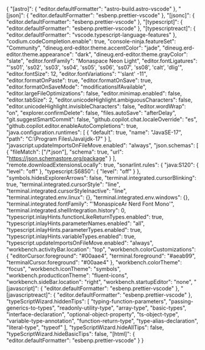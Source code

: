 {
  "[astro]": {
    "editor.defaultFormatter": "astro-build.astro-vscode"
  },
  "[json]": {
    "editor.defaultFormatter": "esbenp.prettier-vscode"
  },
  "[jsonc]": {
    "editor.defaultFormatter": "esbenp.prettier-vscode"
  },
  "[typescript]": {
    "editor.defaultFormatter": "esbenp.prettier-vscode"
  },
  "[typescriptreact]": {
    "editor.defaultFormatter": "vscode.typescript-language-features"
  },
  "codium.codeCompletion.enable": true,
  "console-ninja.featureSet": "Community",
  "dineug.erd-editor.theme.accentColor": "jade",
  "dineug.erd-editor.theme.appearance": "dark",
  "dineug.erd-editor.theme.grayColor": "slate",
  "editor.fontFamily": "Monaspace Neon Light",
  "editor.fontLigatures": "'ss01', 'ss02', 'ss03', 'ss04', 'ss05', 'ss06', 'ss07', 'ss08', 'calt', 'dlig'",
  "editor.fontSize": 12,
  "editor.fontVariations": "'slant' -11",
  "editor.formatOnPaste": true,
  "editor.formatOnSave": true,
  "editor.formatOnSaveMode": "modificationsIfAvailable",
  "editor.largeFileOptimizations": false,
  "editor.minimap.enabled": false,
  "editor.tabSize": 2,
  "editor.unicodeHighlight.ambiguousCharacters": false,
  "editor.unicodeHighlight.invisibleCharacters": false,
  "editor.wordWrap": "on",
  "explorer.confirmDelete": false,
  "files.autoSave": "afterDelay",
  "git.suggestSmartCommit": false,
  "github.copilot.chat.localeOverride": "es",
  "github.copilot.editor.enableAutoCompletions": true,
  "java.configuration.runtimes": [
    {
      "default": true,
      "name": "JavaSE-17",
      "path": "C:\\Program Files\\Java\\jdk-17"
    }
  ],
  "javascript.updateImportsOnFileMove.enabled": "always",
  "json.schemas": [
    {
      "fileMatch": ["/*.json"],
      "schema": true,
      "url": "https://json.schemastore.org/package"
    }
  ],
  "remote.downloadExtensionsLocally": true,
  "sonarlint.rules": {
    "java:S120": {
      "level": "off"
    },
    "typescript:S6850": {
      "level": "off"
    }
  },
  "symbols.hidesExplorerArrows": false,
  "terminal.integrated.cursorBlinking": true,
  "terminal.integrated.cursorStyle": "line",
  "terminal.integrated.cursorStyleInactive": "line",
  "terminal.integrated.env.linux": {},
  "terminal.integrated.env.windows": {},
  "terminal.integrated.fontFamily": "'MonaspiceAr Nerd Font Mono'",
  "terminal.integrated.shellIntegration.history": 0,
  "typescript.inlayHints.functionLikeReturnTypes.enabled": true,
  "typescript.inlayHints.parameterNames.enabled": "all",
  "typescript.inlayHints.parameterTypes.enabled": true,
  "typescript.inlayHints.variableTypes.enabled": true,
  "typescript.updateImportsOnFileMove.enabled": "always",
  "workbench.activityBar.location": "top",
  "workbench.colorCustomizations": {
    "editorCursor.foreground": "#00aae4",
    "terminal.foreground": "#aeab99",
    "terminalCursor.foreground": "#00aae4"
  },
  "workbench.colorTheme": "focus",
  "workbench.iconTheme": "symbols",
  "workbench.productIconTheme": "fluent-icons",
  "workbench.sideBar.location": "right",
  "workbench.startupEditor": "none",
  "[javascript]": {
    "editor.defaultFormatter": "esbenp.prettier-vscode"
  },
  "[javascriptreact]": {
    "editor.defaultFormatter": "esbenp.prettier-vscode"
  },
  "typeScriptWizard.hiddenTips": [
    "typing-function-parameters",
    "passing-generics-to-types",
    "readonly-utility-type",
    "array-type",
    "basic-types",
    "interface-declaration",
    "optional-object-property",
    "ts-object-type",
    "variable-type-annotation",
    "function-return-type",
    "type-alias-declaration",
    "literal-type",
    "typeof"
  ],
  "typeScriptWizard.hideAllTips": false,
  "typeScriptWizard.hideBasicTips": false,
  "[html]": {
    "editor.defaultFormatter": "esbenp.prettier-vscode"
  }
}
